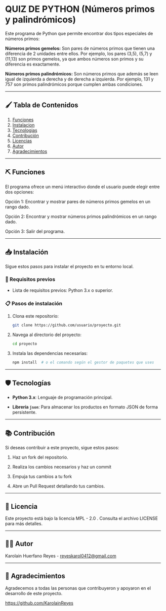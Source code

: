 # QUIZ DE PYTHON (Números primos y palindrómicos)

Este programa de Python que permite encontrar dos tipos especiales de números primos:

**Números primos gemelos:** Son pares de números primos que tienen una diferencia de 2 unidades entre ellos. Por ejemplo, los pares (3,5), (5,7) y (11,13) son primos gemelos, ya que ambos números son primos y su diferencia es exactamente.


**Números primos palindrómicos:** Son números primos que además se leen igual de izquierda a derecha y de derecha a izquierda. Por ejemplo, 131 y 757 son primos palindrómicos porque cumplen ambas condiciones.

------------------------------------------------------------------------------------------------------------------------

## 🖌️ Tabla de Contenidos

1. [Funciones](#funciones)
2. [Instalacion](#instalacion)
3. [Tecnologias](#tecnologias)
4. [Contribución](#contribucion)
5. [Licencias](#licencias)
6. [Autor](#autor)
7. [Agradecimientos](#agradecimientos)

------------------------------------------------------------------------------------------------------------------------

## ⛏️ Funciones

El programa ofrece un menú interactivo donde el usuario puede elegir entre dos opciones:

Opción 1: Encontrar y mostrar pares de números primos gemelos en un rango dado.

Opción 2: Encontrar y mostrar números primos palindrómicos en un rango dado.

Opción 3: Salir del programa.

------------------------------------------------------------------------------------------------------------------------

## 📥 Instalación

Sigue estos pasos para instalar el proyecto en tu entorno local.

### 🔧 Requisitos previos

- Lista de requisitos previos: Python 3.x o superior.

### 📋 Pasos de instalación

1. Clona este repositorio:
    ```bash
    git clone https://github.com/usuario/proyecto.git
    ```
2. Navega al directorio del proyecto:
    ```bash
    cd proyecto
    ```
3. Instala las dependencias necesarias:
    ```bash
    npm install  # o el comando según el gestor de paquetes que uses
    ```
------------------------------------------------------------------------------------------------------------------------

## 🛡️ Tecnologías

- **Python 3.x**: Lenguaje de programación principal.
  
- **Librería `json`**: Para almacenar los productos en formato JSON de forma persistente.

------------------------------------------------------------------------------------------------------------------------

## 📚 Contribución 

Si deseas contribuir a este proyecto, sigue estos pasos:

1. Haz un fork del repositorio.

2. Realiza los cambios necesarios y haz un commit

3. Empuja tus cambios a tu fork

4. Abre un Pull Request detallando tus cambios.

------------------------------------------------------------------------------------------------------------------------

## 🔗 Licencia
Este proyecto está bajo la licencia MPL - 2.0 . Consulta el archivo LICENSE para más detalles.

------------------------------------------------------------------------------------------------------------------------

## 👩‍💻 Autor

Karolain Huerfano Reyes - reyeskarol0412@gmail.com

------------------------------------------------------------------------------------------------------------------------

## 🫶 Agradecimientos

Agradecemos a todas las personas que contribuyeron y apoyaron en el desarrollo de este proyecto.

https://github.com/KarolainReyes
